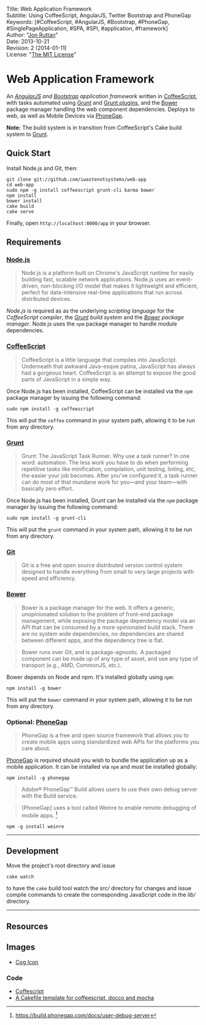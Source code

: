 Title:    Web Application Framework  
Subtitle: Using CoffeeScript, AngularJS, Twitter Bootstrap and PhoneGap  
Keywords: [#CoffeeScript, #AngularJS, #Bootstrap, #PhoneGap, #SinglePageApplication, #SPA, #SPI, #application, #framework]  
Author:   "[Jon Ruttan](jonruttan@gmail.com)"  
Date:     2013-10-21  
Revision: 2 (2014-01-11)  
License:  "[The MIT License](http://opensource.org/licenses/MIT)"  

# Web Application Framework

An *[AngularJS] and [Bootstrap] application framework* written in [CoffeeScript], with tasks automated using [Grunt] and [Grunt plugins], and the [Bower] package manager handling the web component dependencies. Deploys to web, as well as Mobile Devices via [PhoneGap].

**Note:** The build system is in transition from CoffeeScript's Cake build system to [Grunt].

[AngularJS]: http://angularjs.org/
[Bootstrap]: http://getbootstrap.com/
[CoffeeScript]: http://coffeescript.org/
[Grunt]: http://gruntjs.com/
[Grunt plugins]: http://gruntjs.com/plugins/
[Bower]: http://bower.io/
[PhoneGap]: http://phonegap.com/

## Quick Start

Install Node.js and Git, then:

    git clone git://github.com/iwastenotsystems/web-app
    cd web-app
    sudo npm -g install coffeescript grunt-cli karma bower
    npm install
    bower install
    cake build
    cake serve

Finally, open `http://localhost:8000/app` in your browser.

## Requirements

### [Node.js]

> Node.js is a platform built on Chrome's JavaScript runtime for easily building fast, scalable network applications. Node.js uses an event-driven, non-blocking I/O model that makes it lightweight and efficient, perfect for data-intensive real-time applications that run across distributed devices.

*Node.js* is required as as the underlying *scripting language* for the *CoffeeScript compiler*, the *[Grunt] build system* and the *[Bower] package manager*. Node.js uses the *`npm`* package manager to handle module dependencies.

[Node.js]: http://nodejs.org/

### [CoffeeScript]

> CoffeeScript is a little language that compiles into JavaScript. Underneath that awkward Java-esque patina, JavaScript has always had a gorgeous heart. CoffeeScript is an attempt to expose the good parts of JavaScript in a simple way.

Once Node.js has been installed, CoffeeScript can be installed via the *`npm`* package manager by issuing the following command:

    sudo npm install -g coffeescript

This will put the `coffee` command in your system path, allowing it to be run from any directory.

### [Grunt]

> Grunt: The JavaScript Task Runner. Why use a task runner? In one word: automation. The less work you have to do when performing repetitive tasks like minification, compilation, unit testing, linting, etc, the easier your job becomes. After you've configured it, a task runner can do most of that mundane work for you—and your team—with basically zero effort.

Once Node.js has been installed, Grunt can be installed via the *`npm`* package manager by issuing the following command:

    sudo npm install -g grunt-cli

This will put the `grunt` command in your system path, allowing it to be run from any directory.

### [Git]

> Git is a free and open source distributed version control system designed to handle everything from small to very large projects with speed and efficiency.

[Git]: http://git-scm.com/

### [Bower]

> Bower is a package manager for the web. It offers a generic, unopinionated solution to the problem of front-end package management, while exposing the package dependency model via an API that can be consumed by a more opinionated build stack. There are no system wide dependencies, no dependencies are shared between different apps, and the dependency tree is flat.

> Bower runs over Git, and is package-agnostic. A packaged component can be made up of any type of asset, and use any type of transport (e.g., AMD, CommonJS, etc.).

Bower depends on Node and npm. It's installed globally using *`npm`*:

    npm install -g bower

This will put the `bower` command in your system path, allowing it to be run from any directory.

### Optional: [PhoneGap]

> PhoneGap is a free and open source framework that allows you to create mobile apps using standardized web APIs for the platforms you care about.

[PhoneGap] is required should you wish to bundle the application up as a mobile application. It can be installed via `npm` and must be installed globally:

    npm install -g phonegap

> Adobe® PhoneGap™ Build allows users to use their own debug server with the Build service.

> \[PhoneGap\] uses a tool called Weinre to enable remote debugging of mobile apps. [^user-debug-server]

    npm -g install weinre

[PhoneGap]: http://phonegap.com/
[Weinre]: http://people.apache.org/~pmuellr/weinre/docs/latest/

[^user-debug-server]: <https://build.phonegap.com/docs/user-debug-server>

---


## Development

Move the project's root directory and issue

    cake watch

to have the *`cake`* build tool watch the *src/* directory for changes and issue compile commands to create the corresponding JavaScript code in the *lib/* directory.

---


## Resources

## Images

- [Cog Icon](http://brsev.deviantart.com/)

### Code

- [Coffescript](http://coffeescript.org/)
- [A Cakefile template for coffeescript, docco and mocha](https://github.com/twilson63/cakefile-template)
